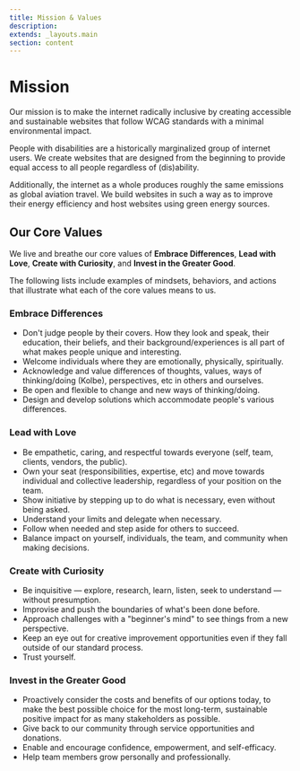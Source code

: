 ```yaml
---
title: Mission & Values
description:
extends: _layouts.main
section: content
---
```


# Mission

Our mission is to make the internet radically inclusive by creating accessible and sustainable websites that follow WCAG standards with a minimal environmental impact.

People with disabilities are a historically marginalized group of internet users. We create websites that are designed from the beginning to provide equal access to all people regardless of (dis)ability.

Additionally, the internet as a whole produces roughly the same emissions as global aviation travel. We build websites in such a way as to improve their energy efficiency and host websites using green energy sources.

## Our Core Values

We live and breathe our core values of **Embrace Differences**, **Lead with Love**, **Create with Curiosity**, and **Invest in the Greater Good**.

The following lists include examples of mindsets, behaviors, and actions that illustrate what each of the core values means to us.


### Embrace Differences
- Don't judge people by their covers. How they look and speak, their education, their beliefs, and their background/experiences is all part of what makes people unique and interesting.
- Welcome individuals where they are emotionally, physically, spiritually.
- Acknowledge and value differences of thoughts, values, ways of thinking/doing (Kolbe), perspectives, etc in others and ourselves.
- Be open and flexible to change and new ways of thinking/doing.
- Design and develop solutions which accommodate people's various differences.

### Lead with Love
- Be empathetic, caring, and respectful towards everyone (self, team, clients, vendors, the public).
- Own your seat (responsibilities, expertise, etc) and move towards individual and collective leadership, regardless of your position on the team.
- Show initiative by stepping up to do what is necessary, even without being asked.
- Understand your limits and delegate when necessary.
- Follow when needed and step aside for others to succeed.
- Balance impact on yourself, individuals, the team, and community when making decisions.

### Create with Curiosity
- Be inquisitive &mdash; explore, research, learn, listen, seek to understand &mdash; without presumption.
- Improvise and push the boundaries of what's been done before.
- Approach challenges with a "beginner's mind" to see things from a new perspective.
- Keep an eye out for creative improvement opportunities even if they fall outside of our standard process.
- Trust yourself.

### Invest in the Greater Good
- Proactively consider the costs and benefits of our options today, to make the best possible choice for the most long-term, sustainable positive impact for as many stakeholders as possible.
- Give back to our community through service opportunities and donations.
- Enable and encourage confidence, empowerment, and self-efficacy.
- Help team members grow personally and professionally.
